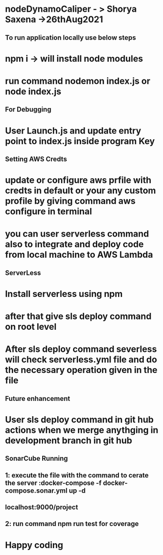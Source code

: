 # nodeDynamoCaliper - > Shorya Saxena ->26thAug2021

## To run application locally use below steps 
# npm i -> will install node modules
# run command nodemon index.js or node index.js

## For Debugging
# User Launch.js and update entry point to index.js inside program Key

## Setting AWS Credts
# update or configure aws prfile with credts in default or your any custom profile by giving command aws configure in terminal 
# you can user serverless command also to integrate and deploy code from local machine to AWS Lambda 

## ServerLess
# Install serverless using npm
# after that give sls deploy command on root level 
# After sls deploy command severless will check serverless.yml file and do the necessary operation given in the file


## Future enhancement
# User sls deploy command in git hub actions when we merge anythging in development branch in git hub


## SonarCube Running
## 1: execute the file with the command to cerate the server :docker-compose -f docker-compose.sonar.yml up -d
## localhost:9000/project
## 2: run command npm run test for coverage


# Happy coding